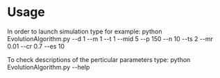# Usage

In order to launch simulation type for example: python EvolutionAlgorithm.py --d 1 --m 1 --t 1 --mid 5 --p 150 --n 10 --ts 2 --mr 0.01 --cr 0.7 --es 10

To check descriptions of the perticular parameters type: python EvolutionAlgorithm.py --help